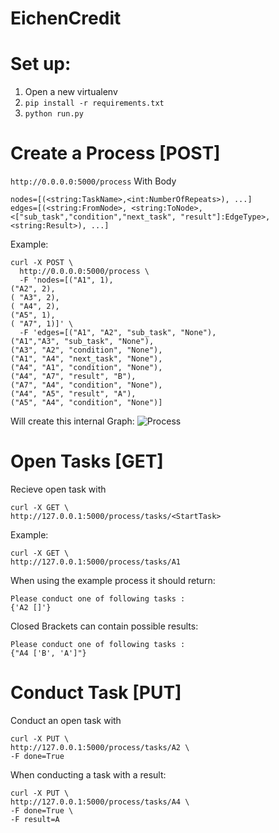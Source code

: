 # EichenCredit

# Set up:
1. Open a new virtualenv
2. ```pip install -r requirements.txt```
3. ```python run.py```


# Create a Process [POST]
```http://0.0.0.0:5000/process```
With Body

```nodes=[(<string:TaskName>,<int:NumberOfRepeats>), ...]``` </br>
```edges=[(<string:FromNode>, <string:ToNode>, <["sub_task","condition","next_task", "result"]:EdgeType>, <string:Result>), ...]```

Example:
```
curl -X POST \
  http://0.0.0.0:5000/process \
  -F 'nodes=[("A1", 1),
("A2", 2),
( "A3", 2),
( "A4", 2),
("A5", 1),
( "A7", 1)]' \
  -F 'edges=[("A1", "A2", "sub_task", "None"),
("A1","A3", "sub_task", "None"),
("A3", "A2", "condition", "None"),
("A1", "A4", "next_task", "None"),
("A4", "A1", "condition", "None"),
("A4", "A7", "result", "B"),
("A7", "A4", "condition", "None"),
("A4", "A5", "result", "A"),
("A5", "A4", "condition", "None")]
```
Will create this internal Graph:
![Process](https://i.imgur.com/twLI7YQ.png)

# Open Tasks [GET]

Recieve open task with 
```
curl -X GET \
http://127.0.0.1:5000/process/tasks/<StartTask>
 ```
  
 Example:
 
 ```
curl -X GET \
http://127.0.0.1:5000/process/tasks/A1
  ```
  
When using the example process it should return:
```
Please conduct one of following tasks : 
{'A2 []'}
```
Closed Brackets can contain possible results:
```
Please conduct one of following tasks : 
{"A4 ['B', 'A']"}
```

# Conduct Task [PUT]

Conduct an open task with 
```
curl -X PUT \
http://127.0.0.1:5000/process/tasks/A2 \
-F done=True
```
When conducting a task with a result:
```
curl -X PUT \
http://127.0.0.1:5000/process/tasks/A4 \
-F done=True \
-F result=A
